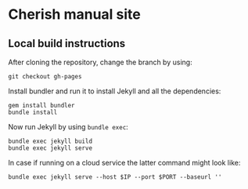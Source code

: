# Cherish manual site

## Local build instructions

After cloning the repository, change the branch by using: 

```
git checkout gh-pages
```

Install bundler and run it to install Jekyll and all the dependencies:

```
gem install bundler
bundle install
```

Now run Jekyll by using `bundle exec`:

```
bundle exec jekyll build
bundle exec jekyll serve
```

In case if running on a cloud service the latter command might look like: 

```
bundle exec jekyll serve --host $IP --port $PORT --baseurl ''
```
